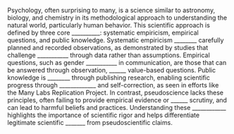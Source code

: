 Psychology, often surprising to many, is a science similar to astronomy, biology, and chemistry in its methodological approach to understanding the natural world, particularly human behavior. This scientific approach is defined by three core __________: systematic empiricism, empirical questions, and public knowledge. Systematic empiricism ________ carefully planned and recorded observations, as demonstrated by studies that challenge ___________ through data rather than assumptions. Empirical questions, such as gender ___________ in communication, are those that can be answered through observation, ______ value-based questions. Public knowledge is ________ through publishing research, enabling scientific progress through _____________ and self-correction, as seen in efforts like the Many Labs Replication Project. In contrast, pseudoscience lacks these principles, often failing to provide empirical evidence or ______ scrutiny, and can lead to harmful beliefs and practices. Understanding these ____________ highlights the importance of scientific rigor and helps differentiate legitimate scientific _______ from pseudoscientific claims.